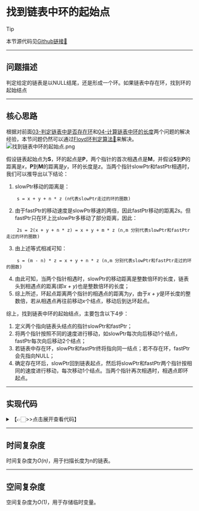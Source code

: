 # 找到链表中环的起始点

> [!Tip]
> 
> 本节源代码见[Github链接🔗](https://github.com/MaxSolider/leetcode-algorithm/blob/main/structure/src/main/java/org/example/linkedlist/exercises/FindBeginOfLoop.java)

---
## 问题描述
判定给定的链表是以NULL结尾，还是形成一个环。如果链表中存在环，找到环的起始结点

---
## 核心思路
根据对前面[03-判定链表中是否存在环](03-判定链表中是否存在环.md)和[04-计算链表中环的长度](04-计算链表中环的长度)两个问题的解决经验，本节问题仍然可以通过[Floyd环判定算法🔗](../基础算法/Floyd环判定算法.md)来解决。
![找到链表中环的起始点.png](https://s2.loli.net/2022/10/09/1GUwfDWm8dROZuj.png)

假设链表起始点为**S**，环的起点是**P**，两个指针的首次相遇点是**M**，并假设**S**到**P**的距离是*x*，**P**到**M**的距离是*y*，环的长度是*z*。当两个指针slowPtr和fastPtr相遇时，我们可以推导出以下结论：
1. slowPtr移动的距离是：
```
	s = x + y + n * z (n代表slowPtr走过的环的圈数)
```
2. 由于fastPtr的移动速度是slowPtr移速的两倍，因此fastPtr移动的距离*2s*。但fastPtr只在环上比slowPtr多移动了部分距离，因此：
```
	2s = 2(x + y + n * z) = x + y + m * z (n,m 分别代表slowPtr和fastPtr走过的环的圈数)
```
3. 由上述等式相减可知：
```
	s = (m - n) * z = x + y + n * z (n,m 分别代表slowPtr和fastPtr走过的环的圈数)
```
4. 由此可知，当两个指针相遇时，slowPtr的移动距离是整数倍环的长度，链表头到相遇点的距离(即*x + y*)也是整数倍环的长度；
5. 综上所述，环起点距离两个指针的相遇点的距离为*y*，由于*x + y*是环长度的整数倍，若从相遇点再往前移动*x*个结点，移动后到达环起点。

综上，找到链表中环的起始结点，主要包含以下4步：
1. 定义两个指向链表头结点的指针slowPtr和fastPtr；
2. 将两个指针按照不同的速度进行移动，如slowPtr每次向后移动1个结点，fastPtr每次向后移动2个结点；
3. 若链表中存在环，slowPtr和fastPtr终将指向同一结点；若不存在环，fastPtr会先指向NULL；
4. 确定存在环后，slowPtr回到链表起点，然后将slowPtr和fastPtr两个指针按相同的速度进行移动，每次移动1个结点。当两个指针再次相遇时，相遇点即环起点。

---
## 实现代码
<details> 
	<summary>【👉🏻>>点击展开查看代码】</summary> 
	<pre>
		<code>
			/**  
			 * 找到链表中环的起点  
			 *  
			 * @author: Max Solider  
			 * @date: 2022/10/9 14:18  
			 * @param headNode  
			 * @return NormalListNode  
			 */
			 NormalListNode findBeginofLoop(NormalListNode headNode) {  
			    if (headNode == null || headNode.getNext() == null) {  
			        System.out.println("There is no loop in the linked list.");  
			        return null;    }  
			    // 判断是否存在环，找到首次相遇点  
			    NormalListNode slowPtr = headNode, fastPtr = headNode;  
			    boolean loopExists = false;  
			    while (fastPtr.getNext() != null && fastPtr.getNext().getNext() != null) {  
			        fastPtr = fastPtr.getNext().getNext();  
			        slowPtr = slowPtr.getNext();  
			        if (fastPtr == slowPtr) {  
			            loopExists = true;  
			            break;        }  
			    }  
			    if (!loopExists) {  
			        System.out.println("There is no loop in the linked list.");  
			        return null;    }  
			    System.out.println("There is a loop in the linked list. The meeting node's value is :" + slowPtr.getData());  
			    // 将slowPtr指向表头，然后两个指针按照相同速度向前移动，再次相遇点即环起点  
			    slowPtr = headNode;  
			    while (slowPtr != fastPtr) {  
			        slowPtr = slowPtr.getNext();  
			        fastPtr = fastPtr.getNext();  
			    }  
			    System.out.println("There begin node of loop is :" + slowPtr.getData());  
			    return slowPtr;  
			}
		</code>
	</pre>
</details>

---
## 时间复杂度
时间复杂度为*O(n)*，用于扫描长度为n的链表。

---
## 空间复杂度
空间复杂度为*O(1)*，用于存储临时变量。